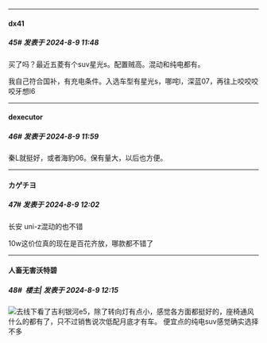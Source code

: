 ﻿
*****

####  dx41  
##### 45#       发表于 2024-8-9 11:48

买了吗？最近五菱有个suv星光s。配置贼高。混动和纯电都有。

我自己符合国补，有充电条件。入选车型有星光s，哪咤l，深蓝07，再往上咬咬咬咬牙想l6


*****

####  dexecutor  
##### 46#       发表于 2024-8-9 11:59

秦L就挺好，或者海豹06。保有量大，以后也方便。

*****

####  カゲチヨ  
##### 47#       发表于 2024-8-9 12:02

长安 uni-z混动的也不错

10w这价位真的现在是百花齐放，哪款都不错了


*****

####  人畜无害沃特碧  
##### 48#         楼主| 发表于 2024-8-9 12:15

<img src="https://static.saraba1st.com/image/smiley/face2017/037.png" referrerpolicy="no-referrer">去线下看了吉利银河e5，除了转向灯有点小，感觉各方面都挺好的，座椅通风什么的都有了，只不过销售说次低配月底才有车。
便宜点的纯电suv感觉确实选择不多

